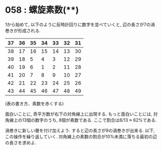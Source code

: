 # 058 : 螺旋素数(\*\*)

1から始めて, 以下のように反時計回りに数字を並べていくと, 辺の長さが7の渦巻きが形成される.

| 37 | 36 | 35 | 34 | 33 | 32 | 31 |
| -- | -- | -- | -- | -- | -- | -- |
| 38 | 17 | 16 | 15 | 14 | 13 | 30 |
| 39 | 18 | 5  | 4  | 3  | 12 | 29 |
| 40 | 19 | 6  | 1  | 2  | 11 | 28 |
| 41 | 20 | 7  | 8  | 9  | 10 | 27 |
| 42 | 21 | 22 | 23 | 24 | 25 | 26 |
| 43 | 44 | 45 | 46 | 47 | 48 | 49 |

(表の書き方、素数を赤くする)

面白いことに, 奇平方数が右下の対角線上に出現する. もっと面白いことには, 対角線上の13個の数字のうち, 8個が素数である. ここで割合は8/13 ≈ 62%である.

渦巻きに新しい層を付け加えよう. すると辺の長さが9の渦巻きが出来る. 以下, この操作を繰り返していく. 対角線上の素数の割合が10%未満に落ちる最初の辺の長さを求めよ.
